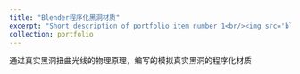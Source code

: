 ```yaml
---
title: "Blender程序化黑洞材质"
excerpt: "Short description of portfolio item number 1<br/><img src='blackhole.png' height = "300">"
collection: portfolio
---
```


通过真实黑洞扭曲光线的物理原理，编写的模拟真实黑洞的程序化材质

